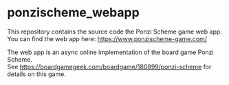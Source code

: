 # ponzischeme_webapp

This repository contains the source code the Ponzi Scheme game web app.<br>
You can find the web app here: https://www.ponzischeme-game.com/

The web app is an async online implementation of the board game Ponzi Scheme.<br>
See https://boardgamegeek.com/boardgame/180899/ponzi-scheme for details on this game.




